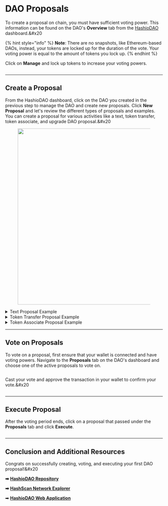 # DAO Proposals

To create a proposal on chain, you must have sufficient voting power. This information can be found on the DAO's **Overview** tab from the [HashioDAO](https://hashiodao.swirldslabs.com/) dashboard.\&#x20

{% hint style="info" %}
**Note**: There are no snapshots, like Ethereum-based DAOs, instead, your tokens are locked up for the duration of the vote. Your voting power is equal to the amount of tokens you lock up.
{% endhint %}

Click on **Manage** and lock up tokens to increase your voting powers.

<figure><img src="../../../zh-CN/zh/.gitbook/assets/hashiodao-lock-tokens.png" alt=""><figcaption></figcaption></figure>

***

## Create a Proposal

From the HashioDAO dashboard, click on the DAO you created in the previous step to manage the DAO and create new proposals. Click **New Proposal** and let's review the different types of proposals and examples. You can create a proposal for various activities like a text, token transfer, token associate, and upgrade DAO proposal.\&#x20

<figure><img src="../../../zh-CN/zh/.gitbook/assets/hashiodao-proposal-types.png" alt="" width="563"><figcaption></figcaption></figure>

<details>

<summary>Text Proposal Example</summary>

This Text proposal transaction is proposing to create a newsletter to go out to members of the DAO on a weekly basis.\&#x20

1. Click on **New Proposal**
2. Fill out the title, description, link to discussion, and optionally a custom markdown description
3. Click **Submit** and approve the create proposal transaction in your wallet\&#x20

<img src="../../../zh-CN/zh/.gitbook/assets/hashiodao-text-proposal.png" alt="" data-size="original">

</details>

<details>

<summary>Token Transfer Proposal Example</summary>

This Token Transfer proposal is proposing to transfer the specified token to an account.\&#x20

1. Click on **New Proposal**
2. Fill out the title, description, link to discussion, recipient account ID, and select the token to transfer and the amount.
3. Click **Submit** and approve the create proposal transaction in your wallet\&#x20

<img src="../../../zh-CN/zh/.gitbook/assets/hashiodao-token-transfer-proposal.png" alt="" data-size="original">

</details>

<details>

<summary>Token Associate Proposal Example</summary>

This Token Associate proposal transaction is proposing the HashioDAO token to be associated with the smart contract. Once the proposal is created, members of the DAO can vote on it to execute or reject the proposal.

1. Click on **New Proposal**
2. Fill out the title, description, link to discussion, and asset/token ID you want to associate
3. Click **Submit** and approve the create proposal transaction in your wallet\&#x20

<img src="../../../zh-CN/zh/.gitbook/assets/hashiodao-token-associate-proposal.png" alt="" data-size="original">

</details>

***

## Vote on Proposals

To vote on a proposal, first ensure that your wallet is connected and have voting powers. Navigate to the **Proposals** tab on the DAO's dashboard and choose one of the active proposals to vote on.

<figure><img src="../../../zh-CN/zh/.gitbook/assets/hashiodao-active-proposals.png" alt=""><figcaption></figcaption></figure>

Cast your vote and approve the transaction in your wallet to confirm your vote.\&#x20

<figure><img src="../../../zh-CN/zh/.gitbook/assets/hashiodao-vote-proposal-example.png" alt=""><figcaption></figcaption></figure>

***

## Execute Proposal

After the voting period ends, click on a proposal that passed under the **Proposals** tab and click **Execute**.

<figure><img src="../../../zh-CN/zh/.gitbook/assets/hashiodao-execute-proposal.png" alt=""><figcaption></figcaption></figure>

***

## Conclusion and Additional Resources

Congrats on successfully creating, voting, and executing your first DAO proposal!\&#x20

**➡** [**HashioDAO Repository**](https://github.com/hashgraph/hedera-accelerator-defi-dex-ui)

**➡** [**HashScan Network Explorer**](https://hashscan.io/testnet/dashboard)

➡ [**HashioDAO Web Application**](https://hashiodao.swirldslabs.com/)
